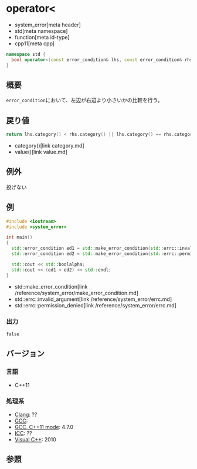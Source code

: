 # operator<
* system_error[meta header]
* std[meta namespace]
* function[meta id-type]
* cpp11[meta cpp]

```cpp
namespace std {
  bool operator<(const error_condition& lhs, const error_condition& rhs) noexcept;
}
```

## 概要
`error_condition`において、左辺が右辺より小さいかの比較を行う。


## 戻り値
```cpp
return lhs.category() < rhs.category() || lhs.category() == rhs.category() && lhs.value() < rhs.value();
```
* category()[link category.md]
* value()[link value.md]


## 例外
投げない


## 例
```cpp example
#include <iostream>
#include <system_error>

int main()
{
  std::error_condition ed1 = std::make_error_condition(std::errc::invalid_argument);
  std::error_condition ed2 = std::make_error_condition(std::errc::permission_denied);

  std::cout << std::boolalpha;
  std::cout << (ed1 < ed2) << std::endl;
}
```
* std::make_error_condition[link /reference/system_error/make_error_condition.md]
* std::errc::invalid_argument[link /reference/system_error/errc.md]
* std::errc::permission_denied[link /reference/system_error/errc.md]

### 出力
```
false
```

## バージョン
### 言語
- C++11

### 処理系
- [Clang](/implementation.md#clang): ??
- [GCC](/implementation.md#gcc): 
- [GCC, C++11 mode](/implementation.md#gcc): 4.7.0
- [ICC](/implementation.md#icc): ??
- [Visual C++](/implementation.md#visual_cpp): 2010

## 参照
